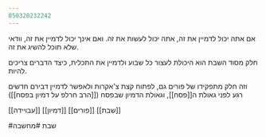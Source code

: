 ```yaml
---
050320232242
---
```


אם אתה יכול לדמיין את זה, אתה יכול לעשות את זה.
ואם אינך יכול לדמיין את זה, וודאי שלא תוכל להשיג את זה.

חלק מסוד השבת הוא היכולת לעצור כל שבוע ולדמיין את התכלית, כיצד הדברים צריכים להיות.

וזה חלק מתפקידו של פורים גם, לפתוח קצת צ'אקרות ולאפשר לדמיין דבירם חדשים רגע לפני גאולת ה[[פסח]], וגאולת הדמיון שבפסח ([[הרב חרלפ על דמיון בפסח]])

[[עבויידה]]
[[דמיון]]
[[פורים]]
[[שבת]]

#שבת
#מחשבה 